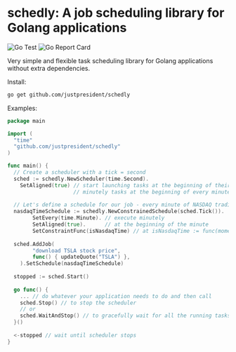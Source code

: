 # schedly: A job scheduling library for Golang applications
![Go Test](https://github.com/justpresident/schedly/workflows/Go%20Test/badge.svg?branch=master) ![Go Report Card](https://goreportcard.com/badge/github.com/justpresident/schedly)

Very simple and flexible task scheduling library for Golang applications without extra dependencies.

Install:
```bash
go get github.com/justpresident/schedly
```

Examples:
```go
package main

import (
  "time"
  "github.com/justpresident/schedly"
)

func main() {
  // Create a scheduler with a tick = second
  sched := schedly.NewScheduler(time.Second).
    SetAligned(true) // start launching tasks at the beginning of their period - e.g.
                     // minutely tasks at the beginning of every minute.
  
  // Let's define a schedule for our job - every minute of NASDAQ trading time
  nasdaqTimeSchedule := schedly.NewConstrainedSchedule(sched.Tick()).
		SetEvery(time.Minute). // execute minutely
		SetAligned(true).      // at the beginning of the minute
		SetConstraintFunc(isNasdaqTime) // at isNasdaqTime := func(moment time.Time) bool {...} 
  
  sched.AddJob(
		"download TSLA stock price",
		func() { updateQuote("TSLA") },
	).SetSchedule(nasdaqTimeSchedule)
  
  stopped := sched.Start()
  
  go func() {
    ... // do whatever your application needs to do and then call
    sched.Stop() // to stop the scheduler
    // or
    sched.WaitAndStop() // to gracefully wait for all the running tasks to finish and then stop
  }()
  
  <-stopped // wait until scheduler stops
}
```
